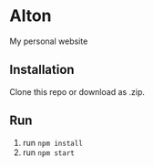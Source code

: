 # Alton
My personal website

## Installation
Clone this repo or download as .zip.

## Run
1. run `npm install`
2. run `npm start`
